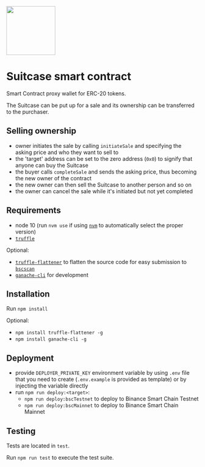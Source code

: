 [<img src="https://s3.amazonaws.com/chronologic.network/ChronoLogic_logo.svg" width="128px">](https://github.com/chronologic)

# Suitcase smart contract

Smart Contract proxy wallet for ERC-20 tokens.

The Suitcase can be put up for a sale and its ownership can be transferred to the purchaser.

## Selling ownership

- owner initiates the sale by calling `initiateSale` and specifying the asking price and who they want to sell to
- the 'target' address can be set to the zero address (`0x0`) to signify that anyone can buy the Suitcase
- the buyer calls `completeSale` and sends the asking price, thus becoming the new owner of the contract
- the new owner can then sell the Suitcase to another person and so on
- the owner can cancel the sale while it's initiated but not yet completed

## Requirements

- node 10 (run `nvm use` if using [`nvm`](https://github.com/nvm-sh/nvm) to automatically select the proper version)
- [`truffle`](https://www.npmjs.com/package/truffle)

Optional:

- [`truffle-flattener`](https://www.npmjs.com/package/truffle-flattener) to flatten the source code for easy submission to [`bscscan`](https://bscscan.com/)
- [`ganache-cli`](https://www.npmjs.com/package/ganache-cli) for development

## Installation

Run `npm install`

Optional:

- `npm install truffle-flattener -g`
- `npm install ganache-cli -g`

## Deployment

- provide `DEPLOYER_PRIVATE_KEY` environment variable by using `.env` file that you need to create (`.env.example` is provided as template) or by injecting the variable directly
- run `npm run deploy:<target>`:
  - `npm run deploy:bscTestnet` to deploy to Binance Smart Chain Testnet
  - `npm run deploy:bscMainnet` to deploy to Binance Smart Chain Mainnet

## Testing

Tests are located in `test`.

Run `npm run test` to execute the test suite.

